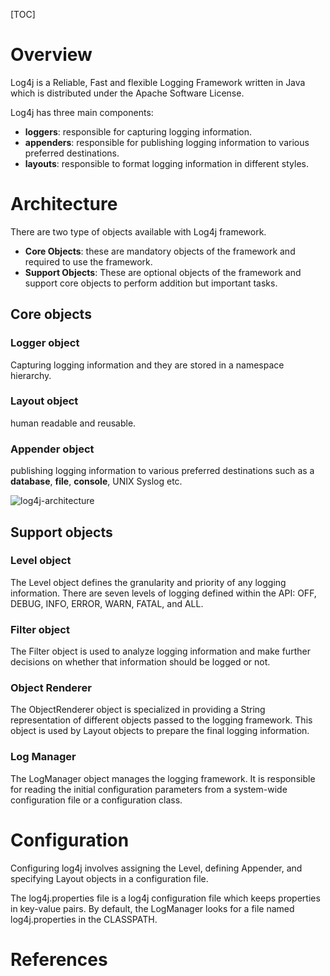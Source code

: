 [TOC]

# Overview

Log4j is a Reliable, Fast and flexible Logging Framework written in Java
which is distributed under the Apache Software License.

Log4j has three main components:
- **loggers**: responsible for capturing logging information.
- **appenders**: responsible for publishing logging information to
  various preferred destinations.
- **layouts**: responsible to format logging information in different
  styles.

# Architecture

There are two type of objects available with Log4j framework.

- **Core Objects**: these are mandatory objects of the framework and
  required to use the framework.
- **Support Objects**: These are optional objects of the framework and
  support core objects to perform addition but important tasks.

## Core objects

### Logger object

Capturing logging information and they are stored in a namespace
hierarchy.

### Layout object

human readable and reusable.

### Appender object

publishing logging information to various preferred destinations such as
a **database**, **file**, **console**, UNIX Syslog etc.

![log4j-architecture](log4j/log4j-arch.jpg)

## Support objects

### Level object

The Level object defines the granularity and priority of any logging
information. There are seven levels of logging defined within the API:
OFF, DEBUG, INFO, ERROR, WARN, FATAL, and ALL.

### Filter object

The Filter object is used to analyze logging information and make
further decisions on whether that information should be logged or not.

### Object Renderer

The ObjectRenderer object is specialized in providing a String
representation of different objects passed to the logging framework.
This object is used by Layout objects to prepare the final logging
information.

### Log Manager

The LogManager object manages the logging framework. It is responsible
for reading the initial configuration parameters from a system-wide
configuration file or a configuration class.

# Configuration

Configuring log4j involves assigning the Level, defining Appender, and
specifying Layout objects in a configuration file.

The log4j.properties file is a log4j configuration file which keeps
properties in key-value pairs. By default, the LogManager looks for a
file named log4j.properties in the CLASSPATH.



# References

[home]: https://logging.apache.org/log4j/2.x/
[log4j]: https://en.wikipedia.org/wiki/Log4j
